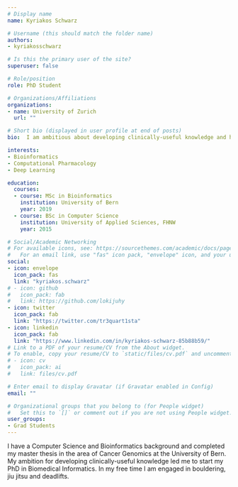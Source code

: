 ```yaml
---
# Display name
name: Kyriakos Schwarz

# Username (this should match the folder name)
authors:
- kyriakosschwarz

# Is this the primary user of the site?
superuser: false

# Role/position
role: PhD Student

# Organizations/Affiliations
organizations:
- name: University of Zurich
  url: ""

# Short bio (displayed in user profile at end of posts)
bio:  I am ambitious about developing clinically-useful knowledge and helping health professionals make use of patient-related data.

interests:
- Bioinformatics
- Computational Pharmacology
- Deep Learning

education:
  courses:
  - course: MSc in Bioinformatics
    institution: University of Bern
    year: 2019
  - course: BSc in Computer Science
    institution: University of Applied Sciences, FHNW
    year: 2015

# Social/Academic Networking
# For available icons, see: https://sourcethemes.com/academic/docs/page-builder/#icons
#   For an email link, use "fas" icon pack, "envelope" icon, and your uzh email up to before the '@'.
social:
- icon: envelope
  icon_pack: fas
  link: "kyriakos.schwarz"
# - icon: github
#   icon_pack: fab
#   link: https://github.com/lokijuhy
- icon: twitter
  icon_pack: fab
  link: "https://twitter.com/tr3quart1sta"
- icon: linkedin
  icon_pack: fab
  link: "https://www.linkedin.com/in/kyriakos-schwarz-85b88b59/"
# Link to a PDF of your resume/CV from the About widget.
# To enable, copy your resume/CV to `static/files/cv.pdf` and uncomment the lines below.
# - icon: cv
#   icon_pack: ai
#   link: files/cv.pdf

# Enter email to display Gravatar (if Gravatar enabled in Config)
email: ""

# Organizational groups that you belong to (for People widget)
#   Set this to `[]` or comment out if you are not using People widget.
user_groups:
- Grad Students
---
```


I have a Computer Science and Bioinformatics background and completed my master thesis in the area of Cancer Genomics at the University of Bern. My ambition for developing clinically-useful knowledge led me to start my PhD in Biomedical Informatics. In my free time I am engaged in bouldering, jiu jitsu and deadlifts.
